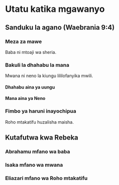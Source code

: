 # Utatu katika mgawanyo

## Sanduku la agano (Waebrania 9:4)

### Meza za mawe

Baba ni mtoaji wa sheria.

### Bakuli la dhahabu la mana

Mwana ni neno la kiungu lililofanyika mwili.

#### Dhahabu aina ya uungu

#### Mana aina ya Neno

### Fimbo ya haruni inayochipua

Roho mtakatifu huzalisha maisha.

## Kutafutwa kwa Rebeka

### Abrahamu mfano wa baba

### Isaka mfano wa mwana

### Eliazari mfano wa Roho mtakatifu
